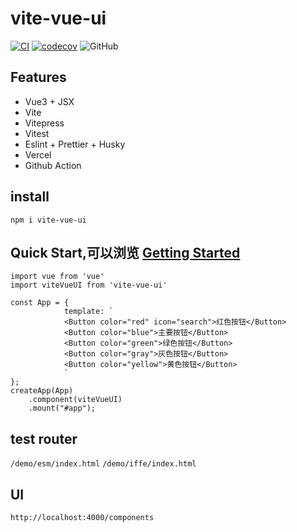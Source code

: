 # vite-vue-ui


[![CI](https://github.com/bobostudio/vite-vue-ui/actions/workflows/main.yml/badge.svg)](https://github.com/bobostudio/vite-vue-ui/actions/workflows/main.yml)
[![codecov](https://codecov.io/gh/bobostudio/vite-vue-ui/branch/main/graph/badge.svg?token=V1R783ZC8K)](https://codecov.io/gh/bobostudio/vite-vue-ui)
![GitHub](https://img.shields.io/github/license/bobostudio/vite-vue-ui)

## Features

- Vue3 + JSX
- Vite
- Vitepress
- Vitest
- Eslint + Prettier + Husky
- Vercel
- Github Action


## install

`npm i vite-vue-ui`

## Quick Start,可以浏览 [Getting Started](https://vite-vue-ui.vercel.app/)

```vue
import vue from 'vue'
import viteVueUI from 'vite-vue-ui'

const App = {
            template: `
            <Button color="red" icon="search">红色按钮</Button>
            <Button color="blue">主要按钮</Button>
            <Button color="green">绿色按钮</Button>
            <Button color="gray">灰色按钮</Button>
            <Button color="yellow">黄色按钮</Button>
            `
};
createApp(App)
    .component(viteVueUI)
    .mount("#app");
```

## test  router


`/demo/esm/index.html`
`/demo/iffe/index.html`


## UI 

`http://localhost:4000/components`
